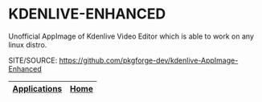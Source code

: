 # KDENLIVE-ENHANCED

 Unofficial AppImage of Kdenlive Video Editor which is able to work on any linux distro.

 SITE/SOURCE: https://github.com/pkgforge-dev/kdenlive-AppImage-Enhanced

 | [Applications](https://portable-linux-apps.github.io/apps.html) | [Home](https://portable-linux-apps.github.io)
 | --- | --- |